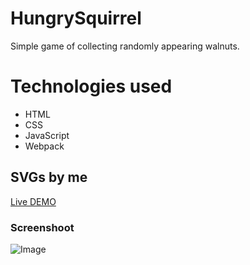 # HungrySquirrel
Simple game of collecting randomly appearing walnuts.

# Technologies used
- HTML
- CSS
- JavaScript
- Webpack

## SVGs by me

[Live DEMO](https://dyminki.github.io/HungrySquirrel/)

### Screenshoot

![Image](https://github.com/dyminki/HungrySquirrel/blob/master/inf.jpg)
